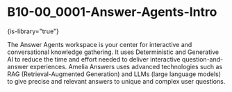 # B10-00_0001-Answer-Agents-Intro

{is-library="true"}

<snippet id="B10-00_0001-Answer-Agents-Intro_snippet">



The Answer Agents workspace is your center for interactive and conversational knowledge gathering. It uses Deterministic and Generative AI to reduce the time and effort needed to deliver interactive question-and-answer experiences. Amelia Answers uses advanced technologies such as RAG (Retrieval-Augmented Generation) and LLMs (large language models) to give precise and relevant answers to unique and complex user questions.


</snippet>
